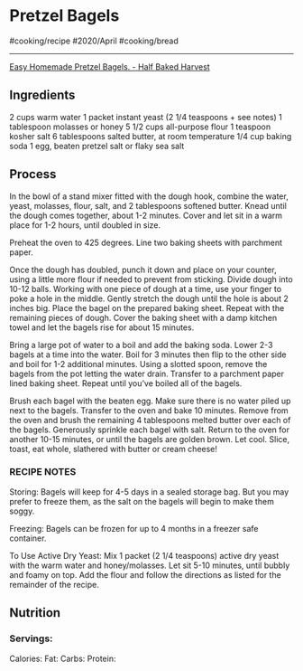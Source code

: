 # Pretzel Bagels
#cooking/recipe #2020/April #cooking/bread
- - - -
[Easy Homemade Pretzel Bagels. - Half Baked Harvest](https://www.halfbakedharvest.com/pretzel-bagels/#bo-recipe)

## Ingredients
2 cups warm water
1 packet instant yeast (2 1/4 teaspoons + see notes)
1 tablespoon molasses or honey
5 1/2 cups all-purpose flour
1 teaspoon kosher salt
6 tablespoons salted butter, at room temperature
1/4 cup baking soda
1 egg, beaten
pretzel salt or flaky sea salt

## Process
In the bowl of a stand mixer fitted with the dough hook, combine the water, yeast, molasses, flour, salt, and 2 tablespoons softened butter. Knead until the dough comes together, about 1-2 minutes. Cover and let sit in a warm place for 1-2 hours, until doubled in size.

Preheat the oven to 425 degrees. Line two baking sheets with parchment paper.

Once the dough has doubled, punch it down and place on your counter, using a little more flour if needed to prevent from sticking. Divide dough into 10-12 balls. Working with one piece of dough at a time, use your finger to poke a hole in the middle. Gently stretch the dough until the hole is about 2 inches big. Place the bagel on the prepared baking sheet. Repeat with the remaining pieces of dough. Cover the baking sheet with a damp kitchen towel and let the bagels rise for about 15 minutes.

Bring a large pot of water to a boil and add the baking soda. Lower 2-3 bagels at a time into the water. Boil for 3 minutes then flip to the other side and boil for 1-2 additional minutes. Using a slotted spoon, remove the bagels from the pot letting the water drain. Transfer to a parchment paper lined baking sheet. Repeat until you’ve boiled all of the bagels.

Brush each bagel with the beaten egg. Make sure there is no water piled up next to the bagels. Transfer to the oven and bake 10 minutes. Remove from the oven and brush the remaining 4 tablespoons melted butter over each of the bagels. Generously sprinkle each bagel with salt. Return to the oven for another 10-15 minutes, or until the bagels are golden brown. Let cool. Slice, toast, eat whole, slathered with butter or cream cheese!


### RECIPE NOTES
Storing: Bagels will keep for 4-5 days in a sealed storage bag. But you may prefer to freeze them, as the salt on the bagels will begin to make them soggy.

Freezing: Bagels can be frozen for up to 4 months in a freezer safe container. 

To Use Active Dry Yeast: Mix 1 packet (2 1/4 teaspoons) active dry yeast with the warm water and honey/molasses. Let sit 5-10 minutes, until bubbly and foamy on top. Add the flour and follow the directions as listed for the remainder of the recipe. 

## Nutrition
### Servings:
Calories: 
Fat: 
Carbs: 
Protein: 